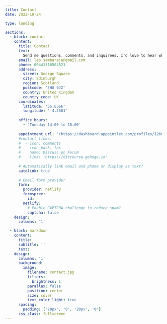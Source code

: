 ```yaml
---
title: Contact
date: 2022-10-24

type: landing

sections:
  - block: contact
    content:
      title: Contact
      text: |-
        Send me questions, comments, and inquirees. I'd love to hear what you have to say and share papers, ideas, and thoughts!
      email: leo.sambaraju@gmail.com
      phone: 00441316504521
      address:
        street: George Square
        city: Edinburgh
        region: Scotland
        postcode: 'EH8 9JZ'
        country: United Kingdom
        country_code: UK
      coordinates:
        latitude: '55.8566'
        longitude: '-4.2501'
      
      office_hours:
        - 'Tuesday 14:00 to 15:00'
       
      appointment_url: '(https://dashboard.appointlet.com/profiles/126081/scheduling-pages/130424)'
      #contact_links:
      #  - icon: comments
      #    icon_pack: fas
      #    name: Discuss on Forum
      #    link: 'https://discourse.gohugo.io'
    
      # Automatically link email and phone or display as text?
      autolink: true
    
      # Email form provider
      form:
        provider: netlify
        formspree:
          id:
        netlify:
          # Enable CAPTCHA challenge to reduce spam?
          captcha: false
    design:
      columns: '1'

  - block: markdown
    content:
      title:
      subtitle: ''
      text:
    design:
      columns: '1'
      background:
        image: 
          filename: contact.jpg
          filters:
            brightness: 1
          parallax: false
          position: center
          size: cover
          text_color_light: true
      spacing:
        padding: ['20px', '0', '20px', '0']
      css_class: fullscreen
---
```

